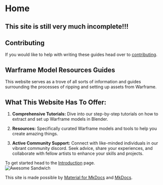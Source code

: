# Home
## **This site is still very much incomplete!!!**  
## Contributing  
If you would like to help with writing these guides head over to [contributing](contributing.md).  

## Warframe Model Resources Guides  
This website serves as a trove of all sorts of information and guides surrounding the processes of ripping and setting up assets from Warframe. 

## What This Website Has To Offer:

1. **Comprehensive Tutorials:** Dive into our step-by-step tutorials on how to extract and set up Warframe models in Blender.

2. **Resources:** Specifically curated Warframe models and tools to help you create amazing things.

3. **Active Community Support:** Connect with like-minded individuals in our vibrant community discord. Seek advice, share your experiences, and collaborate with fellow artists to enhance your skills and projects.  

<!-- 4. **Inspiration Gallery:** Explore our curated gallery showcasing stunning artworks and animations created by our community members. Get inspired by the diverse ways Warframe models have been used in Blender, and let your imagination run wild. 
 -->

To get started head to the [Introduction](wf-guides/index.md) page.  
![Awesome Sandwich](https://rotatingsandwiches.com/wp-content/uploads/2023/08/taylor-ham-pork-roll.gif)  

This site is made possible by [Material for MkDocs](https://squidfunk.github.io/mkdocs-material/) and [MkDocs](https://www.mkdocs.org).  